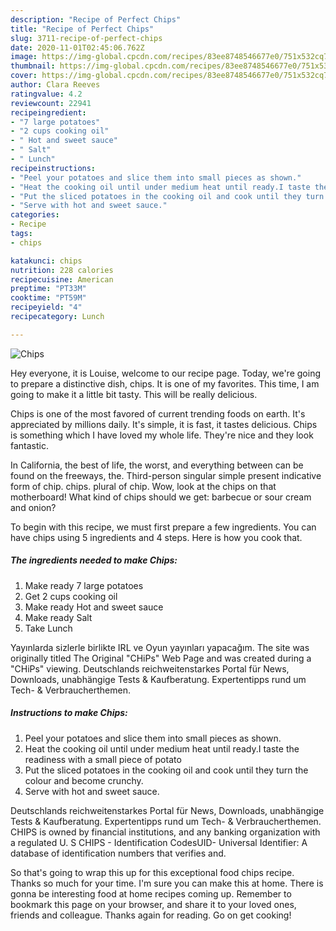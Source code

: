 ```yaml
---
description: "Recipe of Perfect Chips"
title: "Recipe of Perfect Chips"
slug: 3711-recipe-of-perfect-chips
date: 2020-11-01T02:45:06.762Z
image: https://img-global.cpcdn.com/recipes/83ee8748546677e0/751x532cq70/chips-recipe-main-photo.jpg
thumbnail: https://img-global.cpcdn.com/recipes/83ee8748546677e0/751x532cq70/chips-recipe-main-photo.jpg
cover: https://img-global.cpcdn.com/recipes/83ee8748546677e0/751x532cq70/chips-recipe-main-photo.jpg
author: Clara Reeves
ratingvalue: 4.2
reviewcount: 22941
recipeingredient:
- "7 large potatoes"
- "2 cups cooking oil"
- " Hot and sweet sauce"
- " Salt"
- " Lunch"
recipeinstructions:
- "Peel your potatoes and slice them into small pieces as shown."
- "Heat the cooking oil until under medium heat until ready.I taste the readiness with a small piece of potato"
- "Put the sliced potatoes in the cooking oil and cook until they turn the colour and become crunchy."
- "Serve with hot and sweet sauce."
categories:
- Recipe
tags:
- chips

katakunci: chips 
nutrition: 228 calories
recipecuisine: American
preptime: "PT33M"
cooktime: "PT59M"
recipeyield: "4"
recipecategory: Lunch

---
```



![Chips](https://img-global.cpcdn.com/recipes/83ee8748546677e0/751x532cq70/chips-recipe-main-photo.jpg)

Hey everyone, it is Louise, welcome to our recipe page. Today, we're going to prepare a distinctive dish, chips. It is one of my favorites. This time, I am going to make it a little bit tasty. This will be really delicious.

Chips is one of the most favored of current trending foods on earth. It's appreciated by millions daily. It's simple, it is fast, it tastes delicious. Chips is something which I have loved my whole life. They're nice and they look fantastic.

In California, the best of life, the worst, and everything between can be found on the freeways, the. Third-person singular simple present indicative form of chip. chips. plural of chip. Wow, look at the chips on that motherboard! What kind of chips should we get: barbecue or sour cream and onion?


To begin with this recipe, we must first prepare a few ingredients. You can have chips using 5 ingredients and 4 steps. Here is how you cook that.

<!--inarticleads1-->

##### The ingredients needed to make Chips:

1. Make ready 7 large potatoes
1. Get 2 cups cooking oil
1. Make ready  Hot and sweet sauce
1. Make ready  Salt
1. Take  Lunch


Yayınlarda sizlerle birlikte IRL ve Oyun yayınları yapacağım. The site was originally titled The Original &#34;CHiPs&#34; Web Page and was created during a &#34;CHiPs&#34; viewing. Deutschlands reichweitenstarkes Portal für News, Downloads, unabhängige Tests &amp; Kaufberatung. Expertentipps rund um Tech- &amp; Verbraucherthemen. 

<!--inarticleads2-->

##### Instructions to make Chips:

1. Peel your potatoes and slice them into small pieces as shown.
1. Heat the cooking oil until under medium heat until ready.I taste the readiness with a small piece of potato
1. Put the sliced potatoes in the cooking oil and cook until they turn the colour and become crunchy.
1. Serve with hot and sweet sauce.


Deutschlands reichweitenstarkes Portal für News, Downloads, unabhängige Tests &amp; Kaufberatung. Expertentipps rund um Tech- &amp; Verbraucherthemen. CHIPS is owned by financial institutions, and any banking organization with a regulated U. S CHIPS - Identification CodesUID- Universal Identifier: A database of identification numbers that verifies and. 

So that's going to wrap this up for this exceptional food chips recipe. Thanks so much for your time. I'm sure you can make this at home. There is gonna be interesting food at home recipes coming up. Remember to bookmark this page on your browser, and share it to your loved ones, friends and colleague. Thanks again for reading. Go on get cooking!
